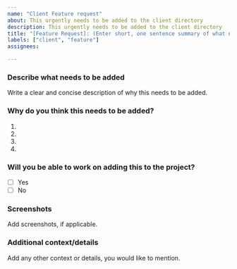```yaml
---
name: "Client Feature request"
about: This urgently needs to be added to the client directory
description: This urgently needs to be added to the client directory
title: "[Feature Request]: (Enter short, one sentence summary of what needs to get added)"
labels: ["client", "feature"]
assignees:

---
```


### Describe what needs to be added
Write a clear and concise description of why this needs to be added.

### Why do you think this needs to be added?
1. 
2. 
3. 
4. 

### Will you be able to work on adding this to the project?

- [ ] Yes
- [ ] No

### Screenshots

Add screenshots, if applicable.

### Additional context/details

Add any other context or details, you would like to mention.
